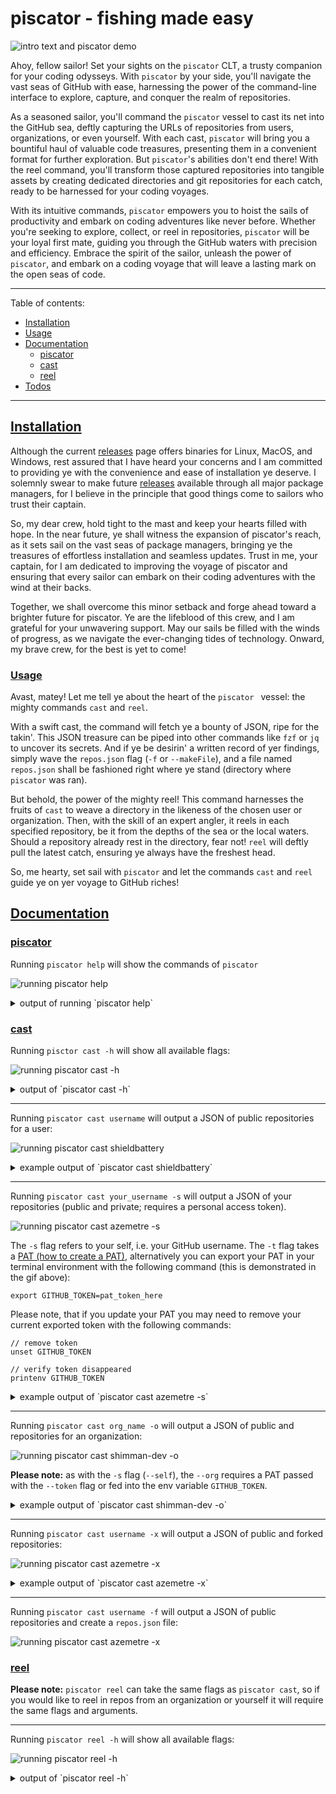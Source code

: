 # piscator - fishing made easy

![intro text and piscator demo](./docs/demo.gif)

Ahoy, fellow sailor! Set your sights on the `piscator` CLT, a trusty companion
for your coding odysseys. With `piscator` by your side, you'll navigate the vast
seas of GitHub with ease, harnessing the power of the command-line interface to
explore, capture, and conquer the realm of repositories.

As a seasoned sailor, you'll command the `piscator` vessel to cast its net
into the GitHub sea, deftly capturing the URLs of repositories from users,
organizations, or even yourself. With each cast, `piscator` will bring you a
bountiful haul of valuable code treasures, presenting them in a convenient
format for further exploration. But `piscator`'s abilities don't end there! With
the reel command, you'll transform those captured repositories into tangible
assets by creating dedicated directories and git repositories for each catch,
ready to be harnessed for your coding voyages.

With its intuitive commands, `piscator` empowers you to hoist the sails of
productivity and embark on coding adventures like never before. Whether you're
seeking to explore, collect, or reel in repositories, `piscator` will be your
loyal first mate, guiding you through the GitHub waters with precision and
efficiency. Embrace the spirit of the sailor, unleash the power of
`piscator`, and embark on a coding voyage that will leave a lasting mark on the
open seas of code.

---

Table of contents:

- [Installation](#installation)
- [Usage](#usage)
- [Documentation](#documentation)
  - [piscator](#piscator)
  - [cast](#cast)
  - [reel](#reel)
- [Todos](#todos)

---

## [Installation](#installation)

Although the current [releases](https://github.com/shimman-dev/piscator/releases)
page offers binaries for Linux, MacOS, and Windows, rest assured that I have
heard your concerns and I am committed to providing ye with the convenience and
ease of installation ye deserve. I solemnly swear to make future
[releases](https://github.com/shimman-dev/piscator/releases) available through
all major package managers, for I believe in the principle that good things
come to sailors who trust their captain.

So, my dear crew, hold tight to the mast and keep your hearts filled with hope.
In the near future, ye shall witness the expansion of piscator's reach, as it
sets sail on the vast seas of package managers, bringing ye the treasures of
effortless installation and seamless updates. Trust in me, your captain, for I
am dedicated to improving the voyage of piscator and ensuring that every sailor
can embark on their coding adventures with the wind at their backs.

Together, we shall overcome this minor setback and forge ahead toward a
brighter future for piscator. Ye are the lifeblood of this crew, and I am
grateful for your unwavering support. May our sails be filled with the winds of
progress, as we navigate the ever-changing tides of technology. Onward, my
brave crew, for the best is yet to come!

### [Usage](#usage)

Avast, matey! Let me tell ye about the heart of the `piscator ` vessel: the
mighty commands `cast` and `reel`.

With a swift cast, the command will fetch ye a bounty of JSON, ripe for the
takin'. This JSON treasure can be piped into other commands like `fzf` or `jq`
to uncover its secrets. And if ye be desirin' a written record of yer findings,
simply wave the `repos.json` flag (`-f` or `--makeFile`), and a file named
`repos.json` shall be fashioned right where ye stand (directory where `piscator`
was ran).

But behold, the power of the mighty reel! This command harnesses the fruits of
`cast` to weave a directory in the likeness of the chosen user or organization.
Then, with the skill of an expert angler, it reels in each specified repository,
be it from the depths of the sea or the local waters. Should a repository
already rest in the directory, fear not! `reel` will deftly pull the latest
catch, ensuring ye always have the freshest head.

So, me hearty, set sail with `piscator` and let the commands `cast` and `reel`
guide ye on yer voyage to GitHub riches!

## [Documentation](#documentation)

### [piscator](#piscator)

Running `piscator help` will show the commands of `piscator`

![running piscator help](./docs/piscator-help.gif)

<details>
  <summary>output of running `piscator help`</summary>

```text
Embark on a grand voyage across the GitHub seas! Set sail to create
a magnificent directory, inspired by the name of a fearless sailor or a
mighty pirate. With each collection you reel in, a new Git repository shall
be forged, like a sturdy ship ready to conquer the code oceans. Prepare
yourself to navigate through the user's or organization's treasures,
uncovering hidden gems and secret code islands. Will you include private
repositories, like mysterious hidden coves? Or perhaps venture into the
realm of forked repositories, tracing the footsteps of fellow sailors? As
you reel in the collections, a legendary repos.json file shall be forged,
capturing the essence of your brave expedition. Choose the winds of
verbosity to whisper tales of each step or keep silent like a true sailor.
Raise the anchor, set your course, and let the adventure begin!

Usage:
  piscator [flags]
  piscator [command]

Available Commands:
  cast        generate a json struct of GitHub repos
  completion  Generate the autocompletion script for the specified shell
  help        Help about any command
  reel        git clone collected repos

Flags:
  -h, --help   help for piscator

Use "piscator [command] --help" for more information about a command.
```

</details>

### [cast](#cast)

Running `pisctor cast -h` will show all available flags:

![running piscator cast -h](./docs/cast-help.gif)

<details>
  <summary>output of `piscator cast -h`</summary>

```text
Ahoy, sailor! Prepare to navigate the GitHub sea and hoist the flag of
exploration with the cast command. Cast your net wide and capture the URLs of
repositories belonging to a user or organization, gathering a bountiful
collection of code treasures. Navigate with ease, discovering new horizons, and
charting your course towards software mastery.

Usage:
  piscator cast [flags]

Aliases:
  cast, c

Flags:
  -x, --forked         Include forked repositories
  -h, --help           help for cast
  -f, --makeFile       Generate a repos.json file
  -o, --org            Is an organization
  -s, --self           Your GitHub user, requires a personal access token
  -t, --token string   GitHub personal access token
```

</details>

---

Running `piscator cast username` will output a JSON of public repositories
for a user:

![running piscator cast shieldbattery](./docs/cast-user.gif)

<details>
  <summary>example output of `piscator cast shieldbattery`</summary>

```text
[
  {
    "name": "broodmap",
    "html_url": "https://github.com/ShieldBattery/broodmap",
    "language": "Rust",
    "fork": false,
    "private": false,
    "size": 4695
  },
  {
    "name": "bw-chk",
    "html_url": "https://github.com/ShieldBattery/bw-chk",
    "language": "JavaScript",
    "fork": false,
    "private": false,
    "size": 1061
  },
  {
    "name": "implode-decoder",
    "html_url": "https://github.com/ShieldBattery/implode-decoder",
    "language": "JavaScript",
    "fork": false,
    "private": false,
    "size": 96
  },
  {
    "name": "jssuh",
    "html_url": "https://github.com/ShieldBattery/jssuh",
    "language": "JavaScript",
    "fork": false,
    "private": false,
    "size": 675
  },
  {
    "name": "node-interval-tree",
    "html_url": "https://github.com/ShieldBattery/node-interval-tree",
    "language": "TypeScript",
    "fork": false,
    "private": false,
    "size": 314
  },
  {
    "name": "rally-point",
    "html_url": "https://github.com/ShieldBattery/rally-point",
    "language": "JavaScript",
    "fork": false,
    "private": false,
    "size": 966
  },
  {
    "name": "scm-extractor",
    "html_url": "https://github.com/ShieldBattery/scm-extractor",
    "language": "JavaScript",
    "fork": false,
    "private": false,
    "size": 1523
  },
  {
    "name": "ShieldBattery",
    "html_url": "https://github.com/ShieldBattery/ShieldBattery",
    "language": "TypeScript",
    "fork": false,
    "private": false,
    "size": 244880
  },
  {
    "name": "stimpack",
    "html_url": "https://github.com/ShieldBattery/stimpack",
    "language": "Rust",
    "fork": false,
    "private": false,
    "size": 57
  },
  {
    "name": "trrr",
    "html_url": "https://github.com/ShieldBattery/trrr",
    "language": "Rust",
    "fork": false,
    "private": false,
    "size": 18
  }
]
```

</details>

---

Running `piscator cast your_username -s` will output a JSON of your repositories
(public and private; requires a personal access token).

![running piscator cast azemetre -s](./docs/cast-self.gif)

The `-s` flag refers to your self, i.e. your GitHub username. The `-t` flag
takes a [PAT (how to create a PAT)](https://docs.github.com/en/enterprise-server@3.4/authentication/keeping-your-account-and-data-secure/creating-a-personal-access-token), alternatively you can export your PAT in your terminal environment with
the following command (this is demonstrated in the gif above):

`export GITHUB_TOKEN=pat_token_here`

Please note, that if you update your PAT you may need to remove your current
exported token with the following commands:

```
// remove token
unset GITHUB_TOKEN

// verify token disappeared
printenv GITHUB_TOKEN
```

<details>
  <summary>example output of `piscator cast azemetre -s`</summary>

```text
[
  {
    "name": "auteur-palettes",
    "html_url": "https://github.com/azemetre/auteur-palettes",
    "language": "JavaScript",
    "fork": false,
    "private": true,
    "size": 403
  },
  {
    "name": "azemetredotcom",
    "html_url": "https://github.com/azemetre/azemetredotcom",
    "language": "JavaScript",
    "fork": false,
    "private": true,
    "size": 24256
  },
  {
    "name": "boston-typescript-june-2019-talk",
    "html_url": "https://github.com/azemetre/boston-typescript-june-2019-talk",
    "language": "TypeScript",
    "fork": false,
    "private": false,
    "size": 3268
  },
  {
    "name": "gamepicker",
    "html_url": "https://github.com/azemetre/gamepicker",
    "language": "",
    "fork": false,
    "private": true,
    "size": 47
  },
  {
    "name": "hipster.nvim",
    "html_url": "https://github.com/azemetre/hipster.nvim",
    "language": "Lua",
    "fork": false,
    "private": false,
    "size": 1446
  },
  {
    "name": "idatation",
    "html_url": "https://github.com/azemetre/idatation",
    "language": "",
    "fork": false,
    "private": true,
    "size": 34
  },
  {
    "name": "musical-adventure",
    "html_url": "https://github.com/azemetre/musical-adventure",
    "language": "TypeScript",
    "fork": false,
    "private": true,
    "size": 993
  },
  {
    "name": "npx-azemetre",
    "html_url": "https://github.com/azemetre/npx-azemetre",
    "language": "JavaScript",
    "fork": false,
    "private": false,
    "size": 653
  },
  {
    "name": "oink.nvim",
    "html_url": "https://github.com/azemetre/oink.nvim",
    "language": "Lua",
    "fork": false,
    "private": true,
    "size": 7
  },
  {
    "name": "web-a11y-cheatsheet",
    "html_url": "https://github.com/azemetre/web-a11y-cheatsheet",
    "language": "",
    "fork": false,
    "private": false,
    "size": 89
  },
  {
    "name": "piscator",
    "html_url": "https://github.com/shimman-dev/piscator",
    "language": "Go",
    "fork": false,
    "private": false,
    "size": 1006
  }
]
```

</details>

---

Running `piscator cast org_name -o` will output a JSON of public and repositories for an organization:

![running piscator cast shimman-dev -o](./docs/cast-org.gif)

**Please note:** as with the `-s` flag (`--self`), the `--org` requires a PAT
passed with the `--token` flag or fed into the env variable `GITHUB_TOKEN`.

<details>
  <summary>example output of `piscator cast shimman-dev -o`</summary>

```text
[
  {
    "name": "eslint-config",
    "html_url": "https://github.com/shimman-dev/eslint-config",
    "language": "JavaScript",
    "fork": false,
    "private": false,
    "size": 227
  },
  {
    "name": "piscator",
    "html_url": "https://github.com/shimman-dev/piscator",
    "language": "Go",
    "fork": false,
    "private": false,
    "size": 1006
  },
  {
    "name": "knockerupper",
    "html_url": "https://github.com/shimman-dev/knockerupper",
    "language": "",
    "fork": false,
    "private": true,
    "size": 14
  }
]
```

</details>

---

Running `piscator cast username -x` will output a JSON of public and forked repositories:

![running piscator cast azemetre -x](./docs/cast-fork.gif)

<details>
  <summary>example output of `piscator cast azemetre -x`</summary>

```text
	[
  {
    "name": "Adv360-Pro-ZMK",
    "html_url": "https://github.com/azemetre/Adv360-Pro-ZMK",
    "language": "",
    "fork": true,
    "private": false,
    "size": 145
  },
	  {
    "name": "auteur-palettes",
    "html_url": "https://github.com/azemetre/auteur-palettes",
    "language": "JavaScript",
    "fork": false,
    "private": true,
    "size": 403
  },
  {
    "name": "boston-typescript-june-2019-talk",
    "html_url": "https://github.com/azemetre/boston-typescript-june-2019-talk",
    "language": "TypeScript",
    "fork": false,
    "private": false,
    "size": 3268
  },
  {
    "name": "just",
    "html_url": "https://github.com/azemetre/just",
    "language": "JavaScript",
    "fork": true,
    "private": false,
    "size": 12506
  }
]
```

</details>

---

Running `piscator cast username -f` will output a JSON of public repositories
and create a `repos.json` file:

![running piscator cast azemetre -x](./docs/cast-file.gif)

### [reel](#reels)

**Please note:** `piscator reel` can take the same flags as `piscator cast`, so
if you would like to reel in repos from an organization or yourself it will
require the same flags and arguments.

---

Running `piscator reel -h` will show all available flags:

![running piscator reel -h](./docs/reel-help.gif)

<details>
  <summary>output of `piscator reel -h`</summary>

```text
Avast, ye salty fisherman! Prepare to cast your line with the reel command
and embark on a daring fishing expedition in the GitHub waters. As you sail
through the digital sea, you'll skillfully create a directory that bears the
name of the user or organization, and with each catch, you'll reel in a precious
git repository. Like a seasoned fisherman, you'll nurture and cultivate these
repositories, transforming them into valuable assets for your coding endeavors.
Unleash your fishing prowess, reel in those repositories, and embark on a coding
voyage like no other.

Usage:
  piscator reel [flags]

Aliases:
  reel, c

Flags:
  -x, --forked         Include forked repositories
  -h, --help           help for reel
  -f, --makeFile       Generate a repos.json file
  -o, --org            Is an organization
  -s, --self           Your GitHub user, requires a personal access token
  -t, --token string   GitHub personal access token
  -v, --verbose        logs detailed messaging to stdout
```

---

Running `piscator reel org_name` create a directory of the user/org and clone
their repositories:

![running piscator reel azemetre](./docs/reel-user.gif)

## [Todos](#todos)

- [x] flesh out readme
  - [x] create vhs tapes
- [x] automate release binaries
- [ ] release on major package managers
  - [ ] homebrew
  - [ ] nix
  - [ ] fedora
  - [ ] macports
  - [ ] arch linux (btw)
  - [ ] debian
  - [ ] scoop
- [x] add tests
- [ ] generate man pages
- [ ] make showcase site
- [ ] add ability to filter by language
